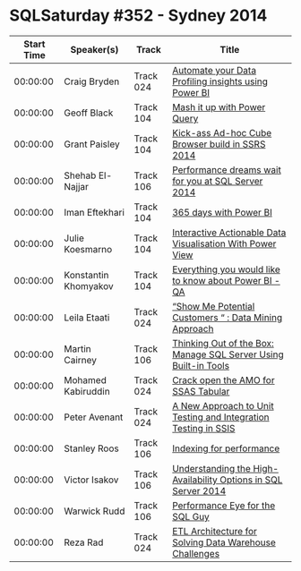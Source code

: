 # SQLSaturday #352 - Sydney 2014
Start Time|Speaker(s)|Track|Title
---|---|---|---
00:00:00|Craig Bryden|Track 024|[Automate your Data Profiling insights using Power BI](11994.md)
00:00:00|Geoff Black|Track 104|[Mash it up with Power Query](14469.md)
00:00:00|Grant Paisley|Track 104|[Kick-ass Ad-hoc Cube Browser build in SSRS 2014](14725.md)
00:00:00|Shehab El-Najjar|Track 106|[Performance dreams  wait for you at SQL Server 2014](15257.md)
00:00:00|Iman Eftekhari|Track 104|[365 days with Power BI  ](15290.md)
00:00:00|Julie Koesmarno|Track 104|[Interactive  Actionable Data Visualisation With Power View](16930.md)
00:00:00|Konstantin Khomyakov|Track 104|[Everything you would like to know about Power BI - QA](18671.md)
00:00:00|Leila Etaati|Track 024|[“Show Me Potential Customers “ : Data Mining Approach](19011.md)
00:00:00|Martin Cairney|Track 106|[Thinking Out of the Box: Manage SQL Server Using Built-in Tools](19731.md)
00:00:00|Mohamed Kabiruddin|Track 024|[Crack open the AMO for SSAS Tabular](20017.md)
00:00:00|Peter Avenant|Track 024|[A New Approach to Unit Testing and Integration Testing in SSIS ](21937.md)
00:00:00|Stanley Roos|Track 106|[Indexing for performance ](25245.md)
00:00:00|Victor Isakov|Track 106|[Understanding the High-Availability Options in SQL Server 2014](27439.md)
00:00:00|Warwick Rudd|Track 106|[Performance Eye for the SQL Guy](27667.md)
00:00:00|Reza Rad|Track 024|[ETL Architecture for Solving Data Warehouse Challenges](8782.md)

